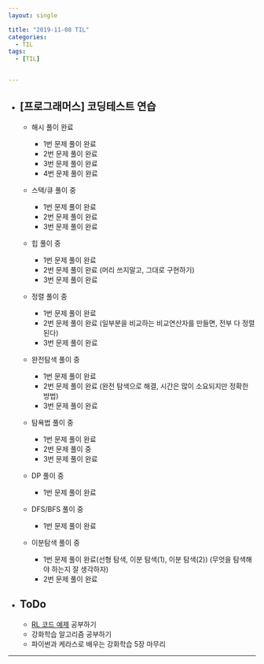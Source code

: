 ```yaml
---
layout: single

title: "2019-11-08 TIL"
categories:
  - TIL
tags:
  - [TIL]


---
```




- ## [프로그래머스] 코딩테스트 연습

  - 해시 풀이 완료

    - 1번 문제 풀이 완료
    - 2번 문제 풀이 완료
    - 3번 문제 풀이 완료
    - 4번 문제 풀이 완료

  - 스택/큐 풀이 중

    - 1번 문제 풀이 완료
    - 2번 문제 풀이 완료
    - 3번 문제 풀이 완료

  - 힙 풀이 중

    - 1번 문제 풀이 완료
    - 2번 문제 풀이 완료 (머리 쓰지말고, 그대로 구현하기)
    - 3번 문제 풀이 완료

  - 정렬 풀이 중

    - 1번 문제 풀이 완료
    - 2번 문제 풀이 완료 (일부분을 비교하는 비교연산자를 만들면, 전부 다 정렬된다)
    - 3번 문제 풀이 완료

  - 완전탐색 풀이 중

    - 1번 문제 풀이 완료
    - 2번 문제 풀이 완료 (완전 탐색으로 해결, 시간은 많이 소요되지만 정확한 방법)
    - 3번 문제 풀이 완료

  - 탐욕법 풀이 중

    - 1번 문제 풀이 완료
    - 2번 문제 풀이 중
    - 3번 문제 풀이 완료

  - DP 풀이 중

    - 1번 문제 풀이 완료

  - DFS/BFS 풀이 중

    - 1번 문제 풀이 완료

  - 이분탐색 풀이 중
    - 1번 문제 풀이 완료(선형 탐색, 이분 탐색(1), 이분 탐색(2)) (무엇을 탐색해야 하는지 잘 생각하자)
    - 2번 문제 풀이 완료

    

    

- ## ToDo

  - [RL 코드 예제](https://github.com/rlcode/reinforcement-learning-kr) 공부하기
  - 강화학습 알고리즘 공부하기
  - 파이썬과 케라스로 배우는 강화학습 5장 마무리

------

